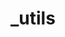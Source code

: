 # _utils

<ApiObject
  path="mirascope.llm.responses._utils.extract_serialized_json"
  symbolName="extract_serialized_json"
  slug="extract_serialized_json"
  canonicalPath="responses/-utils"
/>